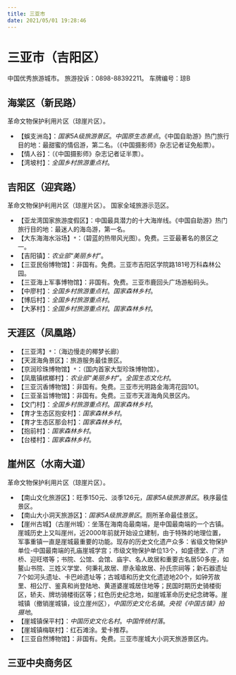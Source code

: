 ```yaml
---
title: 三亚市
date: 2021/05/01 19:28:46
---
```


# 三亚市（吉阳区）
中国优秀旅游城市。
旅游投诉：0898-88392211。
车牌编号：琼B
## 海棠区（新民路）
革命文物保护利用片区（琼崖片区）。
* 【蜈支洲岛】：*国家5A级旅游景区*。*中国原生态景点*。《中国自助游》热门旅行目的地：最甜蜜的情侣游，第二名。（《中国摄影师》杂志记者证免船票）。
* 【情人谷】：（《中国摄影师》杂志记者证半票）。
* 【湾坡村】：*全国乡村旅游重点村*。
## 吉阳区（迎宾路）
革命文物保护利用片区（琼崖片区）。
国家全域旅游示范区。
* 【亚龙湾国家旅游度假区】：中国最具潜力的十大海岸线。《中国自助游》热门旅行目的地：最迷人的海岛游，第一名。
* 【大东海海水浴场】`*`：（碧蓝的热带风光图）。免费。三亚最著名的景区之一。
* 【吉阳镇】：*农业部“美丽乡村”*。
* 【三亚民俗博物馆】：非国有。免费。三亚市吉阳区学院路181号万科森林公园。
* 【三亚海上军事博物馆】：非国有。免费。三亚市鹿回头广场游船码头。
* 【中廖村】：*全国乡村旅游重点村*。*国家森林乡村*。
* 【博后村】：*全国乡村旅游重点村*。
* 【大茅村】：*全国乡村旅游重点村*。*国家森林乡村*。
## 天涯区（凤凰路）
* 【三亚湾】`*`：（海边慢走的椰梦长廊）
* 【天涯海角景区】：旅游服务最佳景区。
* 【京润珍珠博物馆】`*`：（国内首家大型珍珠博物馆）。
* 【凤凰镇槟榔村】：*农业部“美丽乡村”*。*全国生态文化村*。
* 【三亚沉香博物馆】：非国有。免费。三亚市光明路金海湾花园101。
* 【三亚圣旨博物馆】：非国有。免费。三亚市天涯海角风景区内。
* 【文门村】：*全国乡村旅游重点村*。*国家森林乡村*。
* 【育才生态区抱安村】：*国家森林乡村*。
* 【育才生态区那会村】：*国家森林乡村*。
* 【抱前村】：*国家森林乡村*。
* 【台楼村】：*国家森林乡村*。
## 崖州区（水南大道）
革命文物保护利用片区（琼崖片区）。
* 【南山文化旅游区】：旺季150元、淡季126元，*国家5A级旅游景区*。秩序最佳景区。
* 【南山大小洞天旅游区】：*国家5A级旅游景区*。厕所革命最佳景区。
* 【崖州古城】（古崖州城）：坐落在海南岛最南端，是中国最南端的一个古镇。崖城历史上又叫崖州，近2000年前就开始设立建制，由于特殊的地理位置，军事重镇一直是崖城最重要的功能。现存的历史文化遗产众多：省级文物保护单位-中国最南端的孔庙崖城学宫；市级文物保护单位13个，如盛德堂、广济桥、迎旺塔等；书院、公馆、会馆、庙宇、名人故居和重要古名居50多座，如鳌山书院、三姓义学堂、何秉礼故居、廖永瑜故居、孙氏宗祠等；新石器遗址7个如河头遗址、卡巴岭遗址等；古城墙和历史文化遗迹地20个，如钟芳故里、相公厅、鉴真和尚登陆地、黄道婆崖城居住地等；民国时期历史骑楼街区，轿夫、牌坊骑楼街区等；红色历史纪念地，如崖城革命历史纪念碑等。崖城镇（撤销崖城镇，设立崖州区），*中国历史文化名镇*。*央视《中国古镇》拍摄地*。
* 【崖城镇保平村】：*中国历史文化名村*。*中国传统村落*。
* 【崖城镇梅联村】：红石滩涂。爱卡推荐。
* 【三亚自然博物馆】：非国有。免费。三亚市崖城大小洞天旅游景区内。
## 三亚中央商务区
